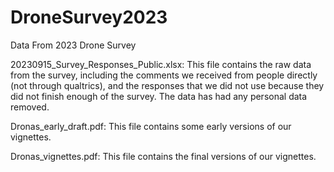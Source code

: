 # DroneSurvey2023
Data From 2023 Drone Survey

20230915_Survey_Responses_Public.xlsx: This file contains the raw data from the survey, including the comments we received from people directly (not through qualtrics), and the responses that we did not use because they did not finish enough of the survey. The data has had any personal data removed. 

Dronas_early_draft.pdf: This file contains some early versions of our vignettes. 

Dronas_vignettes.pdf: This file contains the final versions of our vignettes. 
